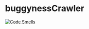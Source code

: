 # buggynessCrawler

[![Code Smells](https://sonarcloud.io/api/project_badges/measure?project=Torkin1_buggynessCrawler&metric=code_smells)](https://sonarcloud.io/summary/new_code?id=Torkin1_buggynessCrawler)
